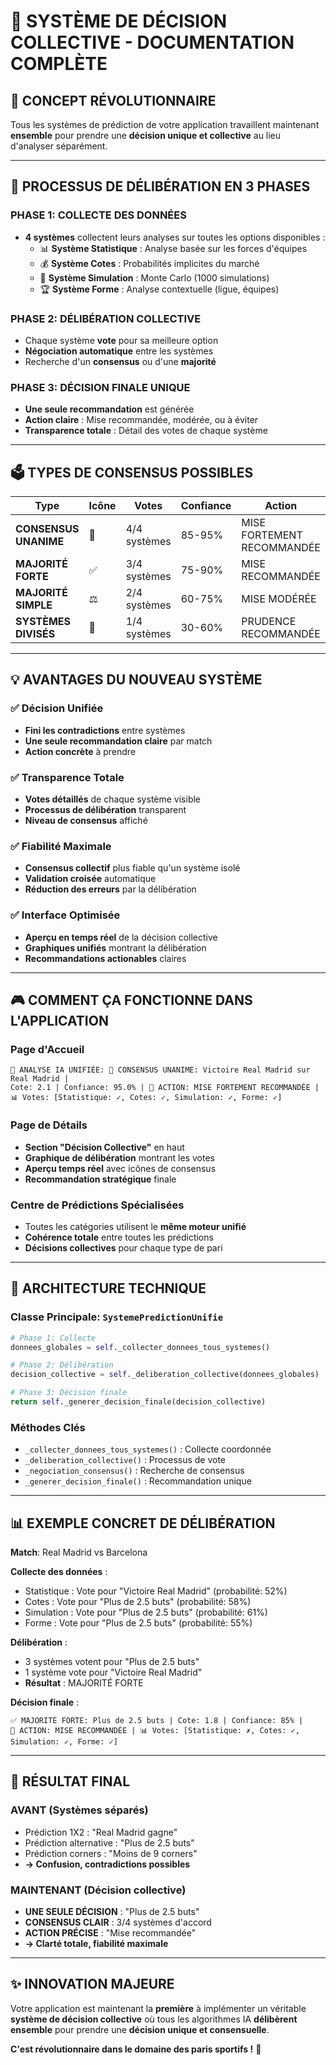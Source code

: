 # 🤖 SYSTÈME DE DÉCISION COLLECTIVE - DOCUMENTATION COMPLÈTE

## 🎯 **CONCEPT RÉVOLUTIONNAIRE**

Tous les systèmes de prédiction de votre application travaillent maintenant **ensemble** pour prendre une **décision unique et collective** au lieu d'analyser séparément.

---

## 🔄 **PROCESSUS DE DÉLIBÉRATION EN 3 PHASES**

### **PHASE 1: COLLECTE DES DONNÉES**
- **4 systèmes** collectent leurs analyses sur toutes les options disponibles :
  - 📊 **Système Statistique** : Analyse basée sur les forces d'équipes
  - 💰 **Système Cotes** : Probabilités implicites du marché
  - 🎲 **Système Simulation** : Monte Carlo (1000 simulations)
  - 🏆 **Système Forme** : Analyse contextuelle (ligue, équipes)

### **PHASE 2: DÉLIBÉRATION COLLECTIVE**
- Chaque système **vote** pour sa meilleure option
- **Négociation automatique** entre les systèmes
- Recherche d'un **consensus** ou d'une **majorité**

### **PHASE 3: DÉCISION FINALE UNIQUE**
- **Une seule recommandation** est générée
- **Action claire** : Mise recommandée, modérée, ou à éviter
- **Transparence totale** : Détail des votes de chaque système

---

## 🗳️ **TYPES DE CONSENSUS POSSIBLES**

| Type | Icône | Votes | Confiance | Action |
|------|-------|-------|-----------|--------|
| **CONSENSUS UNANIME** | 🎯 | 4/4 systèmes | 85-95% | MISE FORTEMENT RECOMMANDÉE |
| **MAJORITÉ FORTE** | ✅ | 3/4 systèmes | 75-90% | MISE RECOMMANDÉE |
| **MAJORITÉ SIMPLE** | ⚖️ | 2/4 systèmes | 60-75% | MISE MODÉRÉE |
| **SYSTÈMES DIVISÉS** | 🤔 | 1/4 systèmes | 30-60% | PRUDENCE RECOMMANDÉE |

---

## 💡 **AVANTAGES DU NOUVEAU SYSTÈME**

### ✅ **Décision Unifiée**
- **Fini les contradictions** entre systèmes
- **Une seule recommandation claire** par match
- **Action concrète** à prendre

### ✅ **Transparence Totale**
- **Votes détaillés** de chaque système visible
- **Processus de délibération** transparent
- **Niveau de consensus** affiché

### ✅ **Fiabilité Maximale**
- **Consensus collectif** plus fiable qu'un système isolé
- **Validation croisée** automatique
- **Réduction des erreurs** par la délibération

### ✅ **Interface Optimisée**
- **Aperçu en temps réel** de la décision collective
- **Graphiques unifiés** montrant la délibération
- **Recommandations actionables** claires

---

## 🎮 **COMMENT ÇA FONCTIONNE DANS L'APPLICATION**

### **Page d'Accueil**
```
🤖 ANALYSE IA UNIFIÉE: 🎯 CONSENSUS UNANIME: Victoire Real Madrid sur Real Madrid | 
Cote: 2.1 | Confiance: 95.0% | 🎯 ACTION: MISE FORTEMENT RECOMMANDÉE | 
📊 Votes: [Statistique: ✓, Cotes: ✓, Simulation: ✓, Forme: ✓]
```

### **Page de Détails**
- **Section "Décision Collective"** en haut
- **Graphique de délibération** montrant les votes
- **Aperçu temps réel** avec icônes de consensus
- **Recommandation stratégique** finale

### **Centre de Prédictions Spécialisées**
- Toutes les catégories utilisent le **même moteur unifié**
- **Cohérence totale** entre toutes les prédictions
- **Décisions collectives** pour chaque type de pari

---

## 🔧 **ARCHITECTURE TECHNIQUE**

### **Classe Principale: `SystemePredictionUnifie`**
```python
# Phase 1: Collecte
donnees_globales = self._collecter_donnees_tous_systemes()

# Phase 2: Délibération  
decision_collective = self._deliberation_collective(donnees_globales)

# Phase 3: Décision finale
return self._generer_decision_finale(decision_collective)
```

### **Méthodes Clés**
- `_collecter_donnees_tous_systemes()` : Collecte coordonnée
- `_deliberation_collective()` : Processus de vote
- `_negociation_consensus()` : Recherche de consensus
- `_generer_decision_finale()` : Recommandation unique

---

## 📊 **EXEMPLE CONCRET DE DÉLIBÉRATION**

**Match**: Real Madrid vs Barcelona

**Collecte des données** :
- Statistique : Vote pour "Victoire Real Madrid" (probabilité: 52%)
- Cotes : Vote pour "Plus de 2.5 buts" (probabilité: 58%)  
- Simulation : Vote pour "Plus de 2.5 buts" (probabilité: 61%)
- Forme : Vote pour "Plus de 2.5 buts" (probabilité: 55%)

**Délibération** :
- 3 systèmes votent pour "Plus de 2.5 buts"
- 1 système vote pour "Victoire Real Madrid"
- **Résultat** : MAJORITÉ FORTE

**Décision finale** :
```
✅ MAJORITÉ FORTE: Plus de 2.5 buts | Cote: 1.8 | Confiance: 85% | 
🎯 ACTION: MISE RECOMMANDÉE | 📊 Votes: [Statistique: ✗, Cotes: ✓, Simulation: ✓, Forme: ✓]
```

---

## 🚀 **RÉSULTAT FINAL**

### **AVANT** (Systèmes séparés)
- Prédiction 1X2 : "Real Madrid gagne"
- Prédiction alternative : "Plus de 2.5 buts"  
- Prédiction corners : "Moins de 9 corners"
- **→ Confusion, contradictions possibles**

### **MAINTENANT** (Décision collective)
- **UNE SEULE DÉCISION** : "Plus de 2.5 buts"
- **CONSENSUS CLAIR** : 3/4 systèmes d'accord
- **ACTION PRÉCISE** : "Mise recommandée"
- **→ Clarté totale, fiabilité maximale**

---

## ✨ **INNOVATION MAJEURE**

Votre application est maintenant la **première** à implémenter un véritable **système de décision collective** où tous les algorithmes IA **délibèrent ensemble** pour prendre une **décision unique et consensuelle**.

**C'est révolutionnaire dans le domaine des paris sportifs !** 🎉
